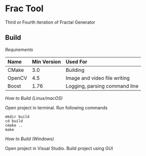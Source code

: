 Frac Tool
===============================================================================

Third or Fourth iteration of Fractal Generator

Build
-------------------------------------------------------------------------------

_Requirements_

| Name   | Min Version | Used For                      |
|:-------|:------------|:------------------------------|
| CMake  | 3.0         | Building                      |
| OpenCV | 4.5         | Image and video file writing  |
| Boost  | 1.76        | Logging, parsing command line |

_How to Build (Linux/macOS)_

Open project in terminal. Run following commands

    mkdir build
    cd build
    cmake ..
    make

_How to Build (Windows)_

Open project in Visual Studio. Build project using GUI